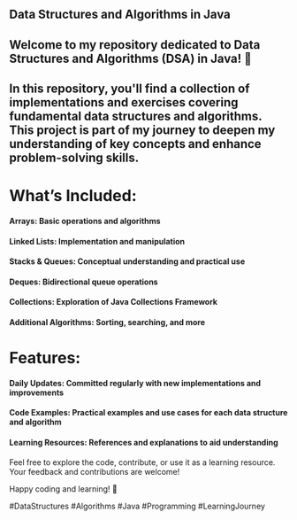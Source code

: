 

## Data Structures and Algorithms in Java
 ## Welcome to my repository dedicated to Data Structures and Algorithms (DSA) in Java! 🚀

## In this repository, you'll find a collection of implementations and exercises covering fundamental data structures and algorithms. This project is part of my journey to deepen my understanding of key concepts and enhance problem-solving skills.

# What’s Included:
#### Arrays: Basic operations and algorithms
#### Linked Lists: Implementation and manipulation
#### Stacks & Queues: Conceptual understanding and practical use
#### Deques: Bidirectional queue operations
#### Collections: Exploration of Java Collections Framework
#### Additional Algorithms: Sorting, searching, and more
# Features:
#### Daily Updates: Committed regularly with new implementations and improvements
#### Code Examples: Practical examples and use cases for each data structure and algorithm
#### Learning Resources: References and explanations to aid understanding
Feel free to explore the code, contribute, or use it as a learning resource. Your feedback and contributions are welcome!

Happy coding and learning! 🌟

#DataStructures #Algorithms #Java #Programming #LearningJourney
